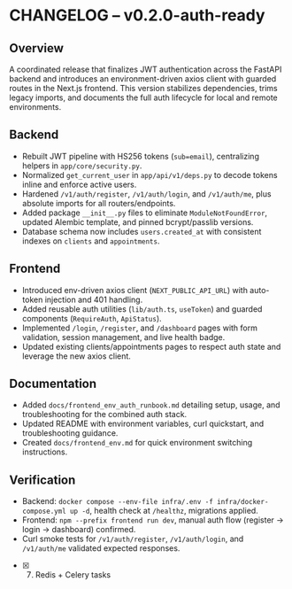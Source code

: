 # CHANGELOG – v0.2.0-auth-ready

## Overview
A coordinated release that finalizes JWT authentication across the FastAPI backend and introduces an environment-driven axios client with guarded routes in the Next.js frontend. This version stabilizes dependencies, trims legacy imports, and documents the full auth lifecycle for local and remote environments.

## Backend
- Rebuilt JWT pipeline with HS256 tokens (`sub=email`), centralizing helpers in `app/core/security.py`.
- Normalized `get_current_user` in `app/api/v1/deps.py` to decode tokens inline and enforce active users.
- Hardened `/v1/auth/register`, `/v1/auth/login`, and `/v1/auth/me`, plus absolute imports for all routers/endpoints.
- Added package `__init__.py` files to eliminate `ModuleNotFoundError`, updated Alembic template, and pinned bcrypt/passlib versions.
- Database schema now includes `users.created_at` with consistent indexes on `clients` and `appointments`.

## Frontend
- Introduced env-driven axios client (`NEXT_PUBLIC_API_URL`) with auto-token injection and 401 handling.
- Added reusable auth utilities (`lib/auth.ts`, `useToken`) and guarded components (`RequireAuth`, `ApiStatus`).
- Implemented `/login`, `/register`, and `/dashboard` pages with form validation, session management, and live health badge.
- Updated existing clients/appointments pages to respect auth state and leverage the new axios client.

## Documentation
- Added `docs/frontend_env_auth_runbook.md` detailing setup, usage, and troubleshooting for the combined auth stack.
- Updated README with environment variables, curl quickstart, and troubleshooting guidance.
- Created `docs/frontend_env.md` for quick environment switching instructions.

## Verification
- Backend: `docker compose --env-file infra/.env -f infra/docker-compose.yml up -d`, health check at `/healthz`, migrations applied.
- Frontend: `npm --prefix frontend run dev`, manual auth flow (register → login → dashboard) confirmed.
- Curl smoke tests for `/v1/auth/register`, `/v1/auth/login`, and `/v1/auth/me` validated expected responses.

- [x] 7) Redis + Celery tasks
